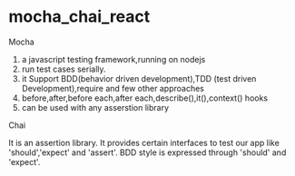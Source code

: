 # mocha_chai_react

Mocha
1. a javascript testing framework,running on nodejs
2. run test cases serially.
3. it Support BDD(behavior driven development),TDD (test driven Development),require and few other approaches
4. before,after,before each,after each,describe(),it(),context() hooks
5. can be used with any asserstion library
 

Chai  

  It is an assertion library.
  It provides certain interfaces to test our app like 'should','expect' and 'assert'.
  BDD style is expressed through 'should' and 'expect'.
